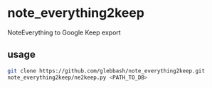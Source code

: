# note_everything2keep
NoteEverything to Google Keep export

## usage
```bash
git clone https://github.com/glebbash/note_everything2keep.git
note_everything2keep/ne2keep.py <PATH_TO_DB>
```